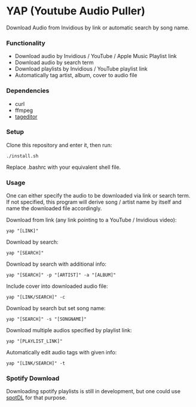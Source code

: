 # YAP (Youtube Audio Puller)
Download Audio from Invidious by link or automatic search by song name.

### Functionality
- Download audio by Invidious / YouTube / Apple Music Playlist link
- Download audio by search term
- Download playlists by Invidious / YouTube playlist link
- Automatically tag artist, album, cover to audio file

### Dependencies
- curl
- ffmpeg
- [tageditor](https://github.com/Martchus/tageditor?tab=readme-ov-file)

### Setup
Clone this repository and enter it, then run:
```
./install.sh
```
Replace .bashrc with your equivalent shell file.

### Usage
One can either specify the audio to be downloaded via link or search term.
If not specified, this program will derive song / artist name by itself 
and name the downloaded file accordingly.


Download from link (any link pointing to a YouTube / Invidious video):
```
yap "[LINK]"
```
Download by search:
```
yap "[SEARCH]"
```
Download by search with additional info:
```
yap "[SEARCH]" -p "[ARTIST]" -a "[ALBUM]"
```
Include cover into downloaded audio file:
```
yap "[LINK/SEARCH]" -c
```
Download by search but set song name:
```
yap "[SEARCH]" -s "[SONGNAME]"
```
Download multiple audios specified by playlist link:
```
yap "[PLAYLIST_LINK]"
```
Automatically edit audio tags with given info:
```
yap "[LINK/SEARCH]" -t
```
### Spotify Download
Downloading spotify playlists is still in development,
but one could use [spotDL](https://github.com/spotDL/spotify-downloader) for that purpose.




